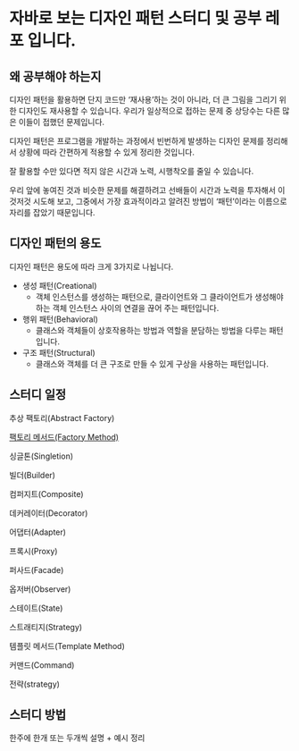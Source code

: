 # 자바로 보는 디자인 패턴 스터디 및 공부 레포 입니다.

## 왜 공부해야 하는지

디자인 패턴을 활용하면 단지 코드만 ‘재사용’하는 것이 아니라, 더 큰 그림을 그리기 위한 디자인도 재사용할 수 있습니다. 우리가 일상적으로 접하는 문제 중 상당수는 다른 많은 이들이 접했던 문제입니다.

디자인 패턴은 프로그램을 개발하는 과정에서 빈번하게 발생하는 디자인 문제를 정리해서 상황에 따라 간편하게 적용할 수 있게 정리한 것입니다.

잘 활용할 수만 있다면 적지 않은 시간과 노력, 시행착오를 줄일 수 있습니다.

우리 앞에 놓여진 것과 비슷한 문제를 해결하려고 선배들이 시간과 노력을 투자해서 이것저것 시도해 보고, 그중에서 가장 효과적이라고 알려진 방법이 ‘패턴’이라는 이름으로 자리를 잡았기 때문입니다.

## 디자인 패턴의 용도

디자인 패턴은 용도에 따라 크게 3가지로 나뉩니다.

- 생성 패턴(Creational)
    - 객체 인스턴스를 생성하는 패턴으로, 클라이언트와 그 클라이언트가 생성해야 하는 객체 인스턴스 사이의 연결을 끊어 주는 패턴입니다.
- 행위 패턴(Behavioral)
    - 클래스와 객체들이 상호작용하는 방법과 역할을 분담하는 방법을 다루는 패턴입니다.
- 구조 패턴(Structural)
    - 클래스와 객체를 더 큰 구조로 만들 수 있게 구상을 사용하는 패턴입니다.

## 스터디 일정

추상 팩토리(Abstract Factory)

[팩토리 메서드(Factory Method)](https://roomconerdeveloper.tistory.com/157)

싱글톤(Singletion)

빌더(Builder)

컴퍼지트(Composite)

데커레이터(Decorator)

어댑터(Adapter)

프록시(Proxy)

퍼사드(Facade)

옵저버(Observer)

스테이트(State)

스트래티지(Strategy)

템플릿 메서드(Template Method)

커맨드(Command)

전략(strategy)

## 스터디 방법

한주에 한개 또는 두개씩 설명 + 예시 정리